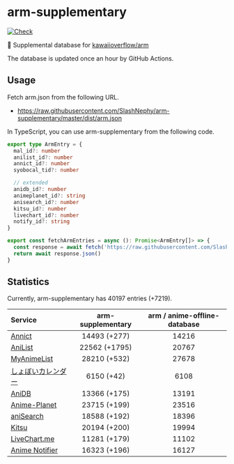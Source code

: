 # arm-supplementary

[![Check](https://github.com/SlashNephy/arm-supplementary/actions/workflows/check-node.yml/badge.svg)](https://github.com/SlashNephy/arm-supplementary/actions/workflows/check-node.yml)

💊 Supplemental database for [kawaiioverflow/arm](https://github.com/kawaiioverflow/arm)

The database is updated once an hour by GitHub Actions.

## Usage

Fetch arm.json from the following URL.

- https://raw.githubusercontent.com/SlashNephy/arm-supplementary/master/dist/arm.json

In TypeScript, you can use arm-supplementary from the following code.

```TypeScript
export type ArmEntry = {
  mal_id?: number
  anilist_id?: number
  annict_id?: number
  syobocal_tid?: number

  // extended
  anidb_id?: number
  animeplanet_id?: string
  anisearch_id?: number
  kitsu_id?: number
  livechart_id?: number
  notify_id?: string
}

export const fetchArmEntries = async (): Promise<ArmEntry[]> => {
  const response = await fetch('https://raw.githubusercontent.com/SlashNephy/arm-supplementary/master/dist/arm.json')
  return await response.json()
}
```

## Statistics

Currently, arm-supplementary has 40197 entries (+7219).

| Service                                     | arm-supplementary | arm / anime-offline-database |
| :------------------------------------------ | :---------------: | :--------------------------: |
| [Annict](https://annict.com)                |   14493 (+277)    |            14216             |
| [AniList](https://anilist.co)               |   22562 (+1795)   |            20767             |
| [MyAnimeList](https://myanimelist.net)      |   28210 (+532)    |            27678             |
| [しょぼいカレンダー](https://cal.syoboi.jp) |    6150 (+42)     |             6108             |
| [AniDB](https://anidb.net)                  |   13366 (+175)    |            13191             |
| [Anime-Planet](https://anime-planet.com)    |   23715 (+199)    |            23516             |
| [aniSearch](https://anisearch.com)          |   18588 (+192)    |            18396             |
| [Kitsu](https://kitsu.io)                   |   20194 (+200)    |            19994             |
| [LiveChart.me](https://livechart.me)        |   11281 (+179)    |            11102             |
| [Anime Notifier](https://notify.moe)        |   16323 (+196)    |            16127             |
